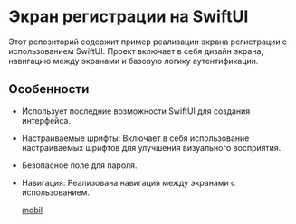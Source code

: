 # Экран регистрации на SwiftUI
Этот репозиторий содержит пример реализации экрана регистрации с использованием SwiftUI. Проект включает в себя дизайн экрана, навигацию между экранами и базовую логику аутентификации.

## Особенности
- Использует последние возможности SwiftUI для создания интерфейса.
- Настраиваемые шрифты: Включает в себя использование настраиваемых шрифтов для улучшения визуального восприятия.
- Безопасное поле для пароля.
- Навигация: Реализована навигация между экранами с использованием.

  [mobil](https://github.com/SwiftUI_Login_and_SignUp_Screens-/blob/main/swiftUI-Login/swiftUI-Login/Assets.xcassets/mobil.imageset/mobil.pdf)

